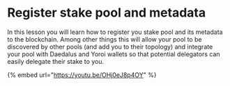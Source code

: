 # Register stake pool and metadata

In this lesson you will learn how to register you stake pool and its metadata to the blockchain. Among other things this will allow your pool to be discovered by other pools \(and add you to their topology\) and integrate your pool with Daedalus and Yoroi wallets so that potential delegators can easily delegate their stake to you. 

{% embed url="https://youtu.be/OHj0eJ8p4OY" %}





